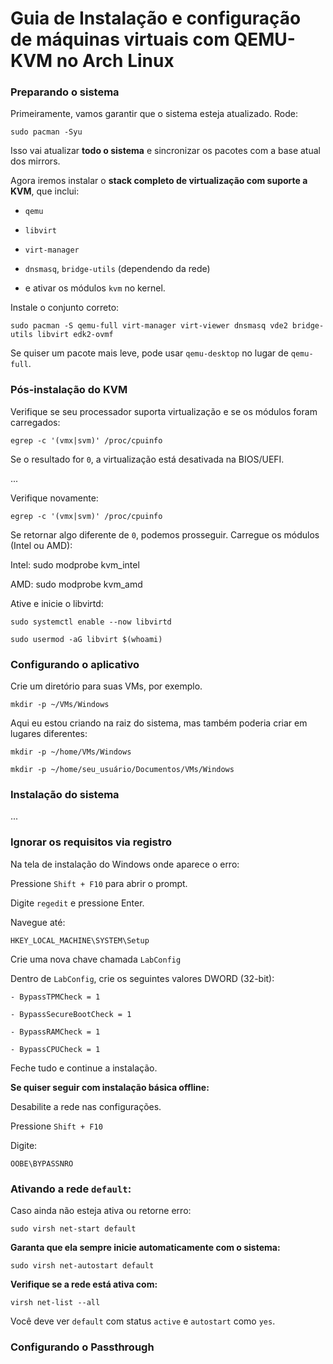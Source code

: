 # Guia de Instalação e configuração de máquinas virtuais com QEMU-KVM no Arch Linux


### **Preparando o sistema**

Primeiramente, vamos garantir que o sistema esteja atualizado. Rode:

	sudo pacman -Syu

Isso vai atualizar **todo o sistema** e sincronizar os pacotes com a base atual dos mirrors.

Agora iremos instalar o **stack completo de virtualização com suporte a KVM**, que inclui:

- `qemu`
    
- `libvirt`
    
- `virt-manager`
    
- `dnsmasq`, `bridge-utils` (dependendo da rede)
    
- e ativar os módulos `kvm` no kernel.

Instale o conjunto correto:

	sudo pacman -S qemu-full virt-manager virt-viewer dnsmasq vde2 bridge-utils libvirt edk2-ovmf

Se quiser um pacote mais leve, pode usar `qemu-desktop` no lugar de `qemu-full`.

### **Pós-instalação do KVM**

Verifique se seu processador suporta virtualização e se os módulos foram carregados:

	egrep -c '(vmx|svm)' /proc/cpuinfo

Se o resultado for `0`, a virtualização está desativada na BIOS/UEFI.


...




Verifique novamente:

	egrep -c '(vmx|svm)' /proc/cpuinfo

Se retornar algo diferente de `0`, podemos prosseguir. Carregue os módulos (Intel ou AMD):

Intel:
	sudo modprobe kvm_intel

AMD: 
	sudo modprobe kvm_amd

Ative e inicie o libvirtd:

	sudo systemctl enable --now libvirtd

	sudo usermod -aG libvirt $(whoami)

### **Configurando o aplicativo**

Crie um diretório para suas VMs, por exemplo.

	mkdir -p ~/VMs/Windows

Aqui eu estou criando na raiz do sistema, mas também poderia criar em lugares diferentes:

	mkdir -p ~/home/VMs/Windows

	mkdir -p ~/home/seu_usuário/Documentos/VMs/Windows

### **Instalação do sistema**

...

### **Ignorar os requisitos via registro**
Na tela de instalação do Windows onde aparece o erro:

Pressione `Shift + F10` para abrir o prompt.

Digite `regedit` e pressione Enter.

Navegue até:

	HKEY_LOCAL_MACHINE\SYSTEM\Setup

Crie uma nova chave chamada `LabConfig`

Dentro de `LabConfig`, crie os seguintes valores DWORD (32-bit):

    - BypassTPMCheck = 1

    - BypassSecureBootCheck = 1

    - BypassRAMCheck = 1

    - BypassCPUCheck = 1

Feche tudo e continue a instalação.

**Se quiser seguir com instalação básica offline:**

Desabilite a rede nas configurações.

Pressione `Shift + F10`

Digite:

	OOBE\BYPASSNRO


### **Ativando a rede `default`:**

Caso ainda não esteja ativa ou retorne erro:

	sudo virsh net-start default

**Garanta que ela sempre inicie automaticamente com o sistema:**

	sudo virsh net-autostart default

**Verifique se a rede está ativa com:**

	virsh net-list --all

Você deve ver `default` com status `active` e `autostart` como `yes`.

### **Configurando o Passthrough**
